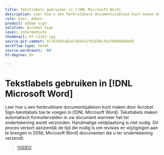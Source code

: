 ```yaml
---
title: Tekstlabels gebruiken in [!DNL Microsoft Word]
description: Leer hoe u een herbruikbare documentsjabloon kunt maken door Acrobat Sign-tekstlabels toe te voegen in [!DNL Microsoft Word]
role: User, Admin
product: adobe sign
solution: Acrobat Sign
level: Intermediate
thumbnail: KT-11163.jpg
source-git-commit: 4c797e03a02a71bafe1fb3d38c35af88909d4e03
workflow-type: tm+mt
source-wordcount: '80'
ht-degree: 0%

---
```


# Tekstlabels gebruiken in [!DNL Microsoft Word]

Leer hoe u een herbruikbare documentsjabloon kunt maken door Acrobat Sign-tekstlabels toe te voegen in [!DNL Microsoft Word]. Tekstlabels maken automatisch formuliervelden in uw document wanneer het ter ondertekening wordt verzonden. Handmatige veldplaatsing is niet nodig.
Dit proces verkort aanzienlijk de tijd die nodig is om revisies en wijzigingen aan te brengen in [!DNL Microsoft Word] documenten die u ter ondertekening verzendt.

>[!VIDEO](https://video.tv.adobe.com/v/3409482?hidetitle=true)
